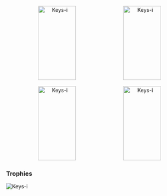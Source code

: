 <p align="center">
  <img src="https://github-readme-stats.vercel.app/api?username=Keys-i&show_icons=true&include_all_commits=true&theme=radical" alt="Keys-i" style="width: 45%; height: 200px;" />
  <img src="https://github-readme-streak-stats.herokuapp.com/?user=Keys-i&theme=radical" alt="Keys-i" style="width: 45%; height: 200px;" />
</p>

<p align="center">
  <img src="https://github-profile-summary-cards.vercel.app/api/cards/productive-time?username=Keys-i&theme=github_dark" alt="Keys-i" style="width: 45%; height: 200px;" />
  <img src="https://github-profile-summary-cards.vercel.app/api/cards/profile-details?username=Keys-i&theme=github_dark" alt="Keys-i" style="width: 45%; height: 200px;" />
</p>



### Trophies
<p align="left"> <img src="https://github-profile-trophy.vercel.app/?username=Keys-i" alt="Keys-i"/> </p>
